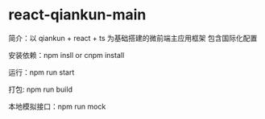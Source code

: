 # react-qiankun-main

简介：以 qiankun + react + ts 为基础搭建的微前端主应用框架
包含国际化配置

安装依赖：npm insll  or  cnpm install

运行：npm run start

打包: npm run build

本地模拟接口：npm run mock



